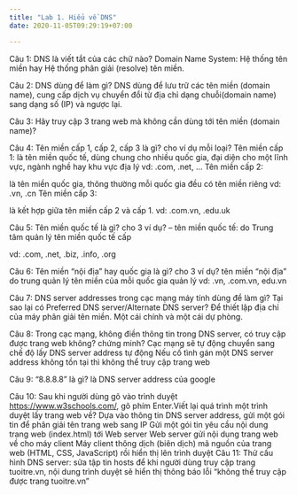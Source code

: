 ```yaml
---
title: "Lab 1. Hiểu về DNS"
date: 2020-11-05T09:29:19+07:00

---
```

Câu 1: DNS là viết tắt của các chữ nào?
Domain Name System: Hệ thống tên miền hay Hệ thống phân giải (resolve) tên miền.
 

Câu 2: DNS dùng để làm gì?
DNS dùng để lưu trữ các tên miền (domain name), cung cấp dịch vụ chuyển đổi từ địa chỉ dạng chuỗi(domain name) sang dạng số (IP) và ngược lại.
 

Câu 3: Hãy truy cập 3 trang web mà không cần dùng tới tên miền (domain name)?



 

Câu 4: Tên miền cấp 1, cấp 2, cấp 3 là gì? cho ví dụ mỗi loại?
Tên miền cấp 1:
là tên miền quốc tế, dùng chung cho nhiều quốc gia, đại diện cho một lĩnh vực, ngành nghề hay khu vực địa lý vd: .com, .net, …
Tên miền cấp 2:

là tên miền quốc gia, thông thường mỗi quốc gia đều có tên miền riêng
vd: .vn, .cn
Tên miền cấp 3:

là kết hợp giữa tên miền cấp 2 và cấp 1.
vd: .com.vn, .edu.uk
 

Câu 5: Tên miền quốc tế là gì? cho 3 ví dụ?
– tên miền quốc tế: do Trung tâm quản lý tên miền quốc tế cấp

vd: .com, .net, .biz, .info, .org
 

Câu 6: Tên miền “nội địa” hay quốc gia là gì? cho 3 ví dụ?
tên miền “nội địa” do trung quản lý tên miền của mỗi quốc gia quản lý
vd: .vn, .com.vn, edu.vn
 

Câu 7: DNS server addresses trong cạc mạng máy tính dùng để làm gì? Tại sao lại có Preferred DNS server/Alternate DNS server?
Để thiết lập địa chỉ của máy phân giải tên miền. Một cái chính và một cái dự phòng.
 

Câu 8: Trong cạc mạng, không điền thông tin trong DNS server, có truy cập được trang web không? chứng minh?
Cạc mạng sẽ tự động chuyển sang chế độ lấy DNS server address tự động
Nếu cố tình gán một DNS server address không tồn tại thì không thể truy cập trang web
 

Câu 9: “8.8.8.8” là gì?
là DNS server address của google
 

Câu 10: Sau khi người dùng gõ vào trình duyệt https://www.w3schools.com/, gõ phím Enter.Viết lại quá trình một trình duyệt lấy trang web về?
Dựa vào thông tin DNS server address, gửi một gói tin để phân giải tên trang web sang IP
Gửi một gói tin yêu cầu nội dung trang web (index.html) tới Web server
Web server gửi nội dung trang web về cho máy client
Máy client thông dịch (biên dịch) mã nguồn của trang web (HTML, CSS, JavaScript) rồi hiển thị lên trình duyệt
Câu 11: Thử cấu hình DNS server: sửa tập tin hosts để khi người dùng truy cập trang tuoitre.vn, nội dung trình duyệt sẽ hiển thị thông báo lỗi “không thể truy cập được trang tuoitre.vn”

